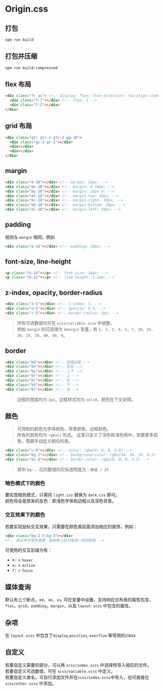 # Origin.css

## 打包
```bash
npm run build
```
## 打包并压缩
```bash
npm run build:compressed
```
## flex 布局
```html
<div class="fr ac"> <!-- display: flex; flex-direction: row;align-items: center; -->
  <div class="f-1"></div> <!-- flex: 1 -->
  <div class="f-2"></div>
</div>
```

## grid 布局
```html
<div class="gfr gtr-2 gtc-2 gg-10">
  <div class="gc-2 gr-1"></div>
  <div></div>
  <div></div>
</div>
```
## margin
```html
<div class="m-10"></div> <!-- margin: 10px; -->
<div class="mx-10"></div> <!-- margin: 0 10px; -->
<div class="my-10"></div> <!-- margin: 10px 0; -->
<div class="mt-10"></div> <!-- margin-top: 10px; -->
<div class="mr-10"></div> <!-- margin-right: 10px; -->
<div class="mb-10"></div> <!-- margin-bottom: 10px; -->
<div class="ml-10"></div> <!-- margin-left: 10px; -->
```

## padding
规则与 `margin` 相同，例如
```html
<div class="p-10"></div> <!-- padding: 10px; -->
```

## font-size, line-height
```html
<p class="fs-14"></p> <!-- font-size: 14px; -->
<p class="lh-12"></p> <!-- line-height: 1.2em; -->
```

## z-index, opacity, border-radius
```html
<div class="z-5"></div> <!-- z-index: 5; -->
<div class="o-5"></div> <!-- opacity: 0.5; -->
<div class="r-5"></div> <!-- border-radius: 5px; -->
```
> 所有可选数值均可在 `scss/variable.scss` 中调整。  
> 例如 `margin` 的可选值为 `$margin` 变量，有 `1, 2, 3, 4, 5, 7, 10, 15, 20, 25, 30, 40, 50, 0`。

## border
```html
<div class="bd"></div> <!-- 四周边框 -->
<div class="bx"></div> <!-- 左右 -->
<div class="by"></div> <!-- 上下 -->
<div class="bt"></div> <!-- 上 -->
<div class="br"></div> <!-- 右 -->
<div class="bb"></div> <!-- 下 -->
<div class="bl"></div> <!-- 左 -->
```
> 边框的宽度均为 `1px`，边框样式均为 `solid`，颜色在下文说明。

## 颜色
> 可控制的颜色为字体颜色、背景颜色、边框颜色。  
> 所有的颜色均为 `rgba()` 形式。
> 这里只定义了深色和浅色两中，若要更多颜色，需要手动定义相应的类。

```html
<div class="c-8"></div> <!-- color: rgba(0, 0, 0, 0.8) -->
<div class="bg-5"></div> <!-- background-color: rgba(34, 34, 34, 0.2) -->
<div class="bc-5"></div> <!-- border-color: rgba(0, 0, 0, 0.5) -->
```
> 其中 `bg-..` 后的数值的实际透明度为：`数值 / 25`  

### 暗色模式下的颜色

要实现暗色模式，只需将 `light.css` 替换为 `dark.css` 即可。  
颜色将会是原来的反色：即浅色字体和边框以及深色背景。  


### 交互效果下的颜色

若要实现鼠标交互效果，只需要在颜色类前面添加相应的装饰，例如：
```html
<div class="bg-2 h:bg-3"></div>
<!-- 即正常为浅色背景，鼠标移上后为略深一些的颜色 -->
```
可使用的交互前缀为有：
- `h:` = `hover`
- `a:` = `active`
- `f:` = `focus`

## 媒体查询
默认有三个断点，`md, sm, xs`, 可在变量中设置，支持响应式布局的属性包含，`flex`，`grid`，`padding`，`margin`，以及 `layout.scss` 中包含的属性。

## 杂项
在 `layout.scss` 中包含了`display`,`position`, `overflow` 等常用的class

## 自定义
若要自定义需要的部分，可以再 `scss/index.scss` 中选择性导入相应的文件。  
若要自定义可选数值，可在 `scss/variable.scss` 中定义。  
若要自定义类名，可自行添加文件并在`scss/index.scss`中导入，也可直接在 `scss/other.scss` 中添加。
